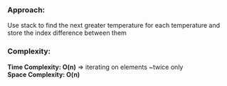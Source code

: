 ### Approach:
Use stack to find the next greater temperature for each temperature and store the index difference between them
​
### Complexity:
**Time Complexity: O(n)** => iterating on elements ~twice only\
**Space Complexity: O(n)**